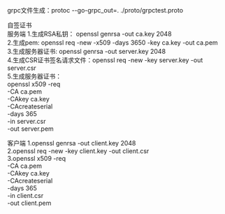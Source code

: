 grpc文件生成：protoc --go-grpc_out=. ./proto/grpctest.proto  

自签证书  
服务端
1.生成RSA私钥： openssl genrsa -out ca.key 2048  
2.生成pem: openssl req -new -x509 -days 3650 -key ca.key -out ca.pem  
3.生成服务器证书: openssl genrsa -out server.key 2048  
4.生成CSR证书签名请求文件：openssl req -new -key server.key -out server.csr   
5.生成服务器证书：  
openssl x509 -req \
  -CA ca.pem \
  -CAkey ca.key \
  -CAcreateserial \
  -days 365 \
  -in server.csr \
  -out server.pem


客户端
1.openssl genrsa -out client.key 2048  
2.openssl req -new -key client.key -out client.csr  
3.openssl x509 -req \
    -CA ca.pem \
    -CAkey ca.key \
    -CAcreateserial \
    -days 365 \
    -in client.csr\
    -out client.pem

